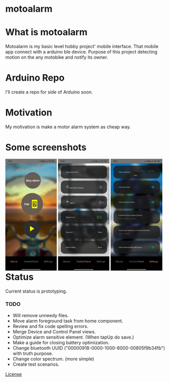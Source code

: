 # motoalarm

# What is motoalarm

Motoalarm is my basic level hobby project' mobile interface. That mobile app connect with a arduino ble device.
Purpose of this project detecting motion on the any motobike and notify its owner.

# Arduino Repo

I'll create a repo for  side of Arduino soon.  

# Motivation

My motivation is make a motor alarm system as cheap way.

# Some screenshots

<div style="float:left;">
  <img src="https://github.com/hmetgundogdu/motoalarm/blob/main/screenshots/home.jpg?raw=true" width="32%">
  <img src="https://github.com/hmetgundogdu/motoalarm/blob/main/screenshots/controlPanel.jpg?raw=true" width="32%">
  <img src="https://github.com/hmetgundogdu/motoalarm/blob/main/screenshots/settings.jpg?raw=true" width="32%">
</div>




























# Status

Current status is prototyping.

### TODO

* Will remove unneedy files.
* Move alarm foreground task from home component.
* Review and fix code spelling errors.
* Merge Device and Control Panel views.
* Optimize alarm sensitive element. (When tapUp do save.)
* Make a guide for closing battery optimization.
* Change bluetooth UUID ("00000918-0000-1000-8000-00805f9b34fb") with truth purpose.
* Change color spectrum. (more simple)
* Create test scenarios.

[License](https://github.com/hmetgundogdu/motoalarm/blob/main/LICENSE)